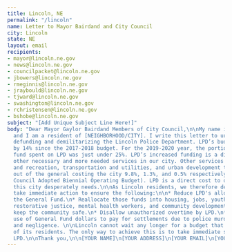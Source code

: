 ```yaml
---
title: Lincoln, NE
permalink: "/lincoln"
name: Letter to Mayor Bairdand and City Council
city: Lincoln
state: NE
layout: email
recipients:
- mayor@lincoln.ne.gov
- news@lincoln.ne.gov
- councilpacket@lincoln.ne.gov
- jbowers@lincoln.ne.gov
- rmeginnis@lincoln.ne.gov
- jraybould@lincoln.ne.gov
- tjward@lincoln.ne.gov
- swashington@lincoln.ne.gov
- rchristensen@lincoln.ne.gov
- bshobe@lincoln.ne.gov
subject: "[Add Unique Subject Line Here!]"
body: "Dear Mayor Gaylor Bairdand Members of City Council,\n\nMy name is [YOUR NAME]
  and I am a resident of [NEIGHBORHOOD/CITY]. I write this letter to urge you to begin
  defunding and demilitarizing the Lincoln Police Department. LPD’s budget has increased
  by 14% since the 2017-2018 budget. For the 2019-2020 year, the portion of the general
  fund spent on LPD was just under 25%. LPD’s increased funding is a direct harm to
  other necessary and more needed services in our city. Other services including parks
  and recreation, transportation and utilities, and urban development take much less
  out of the general costing the city 9.8%, 1.3%, and 0.5% respectively (Source: 2018-2020
  Council Adopted Biennial Operating Budget). LPD is a direct cost to other services
  this city desperately needs.\n\nAs Lincoln residents, we therefore demand that you
  take immediate action to ensure the following:\n\n* Reduce LPD's allocation from
  the General Fund.\n* Reallocate those funds into housing, jobs, youth programs,
  restorative justice, mental health workers, and community development programs to
  keep the community safe.\n* Disallow unauthorized overtime by LPD.\n* Discontinue
  use of General Fund dollars to pay for settlements due to police murder, misconduct,
  and negligence. \n\nLincoln cannot wait any longer for a budget that meets the needs
  of its residents. The only way to achieve this is to take immediate steps to defund
  LPD.\n\nThank you,\n\n[YOUR NAME]\n[YOUR ADDRESS]\n[YOUR EMAIL]\n[YOUR PHONE NUMBER]"
---
```


